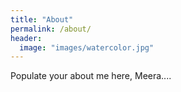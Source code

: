 ```yaml
---
title: "About"
permalink: /about/
header:
  image: "images/watercolor.jpg"
---
```


Populate your about me here, Meera....
